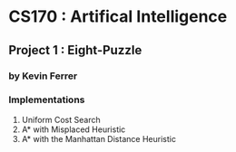 # CS170 : Artifical Intelligence
## Project 1 : Eight-Puzzle
### by Kevin Ferrer


### Implementations
1) Uniform Cost Search
2) A* with Misplaced Heuristic
3) A* with the Manhattan Distance Heuristic
